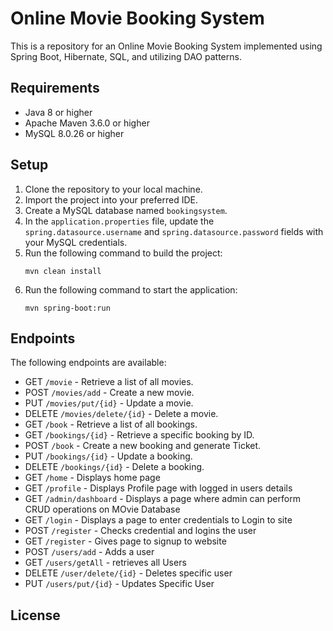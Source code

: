 # Online Movie Booking System

This is a repository for an Online Movie Booking System implemented using Spring Boot, Hibernate, SQL, and utilizing DAO patterns.

## Requirements

- Java 8 or higher
- Apache Maven 3.6.0 or higher
- MySQL 8.0.26 or higher

## Setup

1. Clone the repository to your local machine.
2. Import the project into your preferred IDE.
3. Create a MySQL database named `bookingsystem`.
4. In the `application.properties` file, update the `spring.datasource.username` and `spring.datasource.password` fields with your MySQL credentials.
5. Run the following command to build the project:
   ```
   mvn clean install
   ```
6. Run the following command to start the application:
   ```
   mvn spring-boot:run
   ```

## Endpoints

The following endpoints are available:

- GET `/movie` - Retrieve a list of all movies.
- POST `/movies/add` - Create a new movie.
- PUT `/movies/put/{id}` - Update a movie.
- DELETE `/movies/delete/{id}` - Delete a movie.
- GET `/book` - Retrieve a list of all bookings.
- GET `/bookings/{id}` - Retrieve a specific booking by ID.
- POST `/book` - Create a new booking and generate Ticket.
- PUT `/bookings/{id}` - Update a booking.
- DELETE `/bookings/{id}` - Delete a booking.
- GET `/home` - Displays home page
- GET `/profile` - Displays Profile page with logged in users details
- GET `/admin/dashboard` - Displays a page where admin can perform CRUD operations on MOvie Database
- GET `/login` - Displays a page to enter credentials to Login to site
- POST `/register` - Checks credential and logins the user
- GET `/register` -  Gives  page to signup to website
- POST `/users/add` - Adds a user
- GET `/users/getAll` - retrieves all Users
- DELETE `/user/delete/{id}` - Deletes specific user
- PUT `/users/put/{id}` - Updates Specific User

## License

